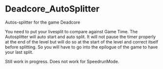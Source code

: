 # Deadcore_AutoSplitter
Autos-splitter for the game Deadcore


You need to put your livesplit to compare against Game Time.
The Autosplitter will auto start and auto split.
It will not pause the timer properly at the end of the level but will do so at the start of the level and correct itself before splitting.
So you will have to go into the epilogue of the game to have your last split.


Still work in progress.
Does not work for SpeedrunMode.

